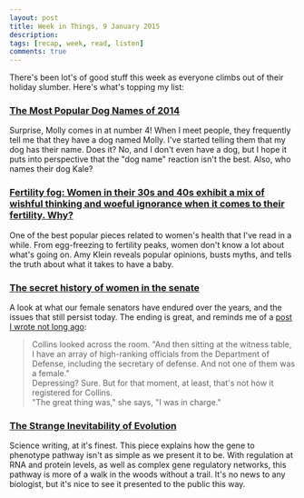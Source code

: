 ```yaml
---
layout: post
title: Week in Things, 9 January 2015
description: 
tags: [recap, week, read, listen]
comments: true
---
```

There's been lot's of good stuff this week as everyone climbs out of their holiday slumber. Here's what's topping my list:

### [The Most Popular Dog Names of 2014](http://www.rover.com/blog/2014-popular-dog-names/)
Surprise, Molly comes in at number 4! When I meet people, they frequently tell me that they have a dog named Molly. I've started telling them that my dog has their name. Does it? No, and I don't even have a dog, but I hope it puts into perspective that the "dog name" reaction isn't the best. Also, who names their dog Kale?

### [Fertility fog: Women in their 30s and 40s exhibit a mix of wishful thinking and woeful ignorance when it comes to their fertility. Why?](http://aeon.co/magazine/society/why-do-women-know-so-little-about-their-own-fertility/)
One of the best popular pieces related to women's health that I've read in a while. From egg-freezing to fertility peaks, women don't know a lot about what's going on. Amy Klein reveals popular opinions, busts myths, and tells the truth about what it takes to have a baby.

### [The secret history of women in the senate](http://www.politico.com/magazine/story/2015/01/senate-women-secret-history-113908.html#.VK-I0ivF-So)
A look at what our female senators have endured over the years, and the issues that still persist today. The ending is great, and reminds me of a [post I wrote not long ago](http://themthroot.com/women1):  

> Collins looked across the room. "And then sitting at the witness table, I have an array of high-ranking officials from the Department of Defense, including the secretary of defense. And not one of them was a female."  
Depressing? Sure. But for that moment, at least, that's not how it registered for Collins.  
"The great thing was," she says, "I was in charge."


### [The Strange Inevitability of Evolution](http://nautil.us/issue/20/creativity/the-strange-inevitability-of-evolution)
Science writing, at it's finest. This piece explains how the gene to phenotype pathway isn't as simple as we present it to be. With regulation at RNA and protein levels, as well as complex gene regulatory networks, this pathway is more of a walk in the woods without a trail. It's no news to any biologist, but it's nice to see it presented to the public this way.

